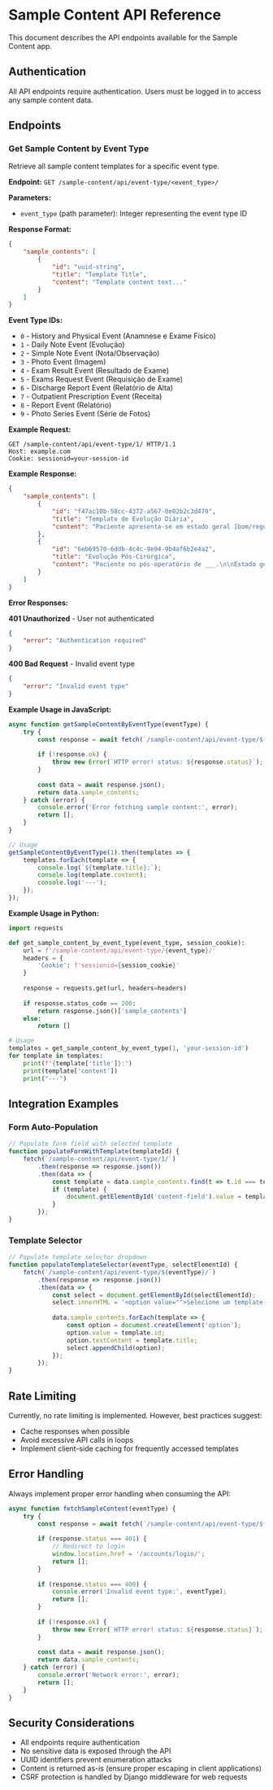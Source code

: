 # Sample Content API Reference

This document describes the API endpoints available for the Sample Content app.

## Authentication

All API endpoints require authentication. Users must be logged in to access any sample content data.

## Endpoints

### Get Sample Content by Event Type

Retrieve all sample content templates for a specific event type.

**Endpoint:** `GET /sample-content/api/event-type/<event_type>/`

**Parameters:**
- `event_type` (path parameter): Integer representing the event type ID

**Response Format:**
```json
{
    "sample_contents": [
        {
            "id": "uuid-string",
            "title": "Template Title",
            "content": "Template content text..."
        }
    ]
}
```

**Event Type IDs:**
- `0` - History and Physical Event (Anamnese e Exame Físico)
- `1` - Daily Note Event (Evolução)
- `2` - Simple Note Event (Nota/Observação)
- `3` - Photo Event (Imagem)
- `4` - Exam Result Event (Resultado de Exame)
- `5` - Exams Request Event (Requisição de Exame)
- `6` - Discharge Report Event (Relatório de Alta)
- `7` - Outpatient Prescription Event (Receita)
- `8` - Report Event (Relatório)
- `9` - Photo Series Event (Série de Fotos)

**Example Request:**
```http
GET /sample-content/api/event-type/1/ HTTP/1.1
Host: example.com
Cookie: sessionid=your-session-id
```

**Example Response:**
```json
{
    "sample_contents": [
        {
            "id": "f47ac10b-58cc-4372-a567-0e02b2c3d479",
            "title": "Template de Evolução Diária",
            "content": "Paciente apresenta-se em estado geral [bom/regular/grave].\n\nSinais vitais:\n- PA: ___/___ mmHg\n- FC: ___ bpm..."
        },
        {
            "id": "6eb69570-6ddb-4c4c-9e94-9b4af6b2e4a2",
            "title": "Evolução Pós-Cirúrgica",
            "content": "Paciente no pós-operatório de ___.\n\nEstado geral: ___\nFerida operatória: ___..."
        }
    ]
}
```

**Error Responses:**

**401 Unauthorized** - User not authenticated
```json
{
    "error": "Authentication required"
}
```

**400 Bad Request** - Invalid event type
```json
{
    "error": "Invalid event type"
}
```

**Example Usage in JavaScript:**

```javascript
async function getSampleContentByEventType(eventType) {
    try {
        const response = await fetch(`/sample-content/api/event-type/${eventType}/`);
        
        if (!response.ok) {
            throw new Error(`HTTP error! status: ${response.status}`);
        }
        
        const data = await response.json();
        return data.sample_contents;
    } catch (error) {
        console.error('Error fetching sample content:', error);
        return [];
    }
}

// Usage
getSampleContentByEventType(1).then(templates => {
    templates.forEach(template => {
        console.log(`${template.title}:`);
        console.log(template.content);
        console.log('---');
    });
});
```

**Example Usage in Python:**

```python
import requests

def get_sample_content_by_event_type(event_type, session_cookie):
    url = f'/sample-content/api/event-type/{event_type}/'
    headers = {
        'Cookie': f'sessionid={session_cookie}'
    }
    
    response = requests.get(url, headers=headers)
    
    if response.status_code == 200:
        return response.json()['sample_contents']
    else:
        return []

# Usage
templates = get_sample_content_by_event_type(1, 'your-session-id')
for template in templates:
    print(f"{template['title']}:")
    print(template['content'])
    print("---")
```

## Integration Examples

### Form Auto-Population

```javascript
// Populate form field with selected template
function populateFormWithTemplate(templateId) {
    fetch(`/sample-content/api/event-type/1/`)
        .then(response => response.json())
        .then(data => {
            const template = data.sample_contents.find(t => t.id === templateId);
            if (template) {
                document.getElementById('content-field').value = template.content;
            }
        });
}
```

### Template Selector

```javascript
// Populate template selector dropdown
function populateTemplateSelector(eventType, selectElementId) {
    fetch(`/sample-content/api/event-type/${eventType}/`)
        .then(response => response.json())
        .then(data => {
            const select = document.getElementById(selectElementId);
            select.innerHTML = '<option value="">Selecione um template...</option>';
            
            data.sample_contents.forEach(template => {
                const option = document.createElement('option');
                option.value = template.id;
                option.textContent = template.title;
                select.appendChild(option);
            });
        });
}
```

## Rate Limiting

Currently, no rate limiting is implemented. However, best practices suggest:
- Cache responses when possible
- Avoid excessive API calls in loops
- Implement client-side caching for frequently accessed templates

## Error Handling

Always implement proper error handling when consuming the API:

```javascript
async function fetchSampleContent(eventType) {
    try {
        const response = await fetch(`/sample-content/api/event-type/${eventType}/`);
        
        if (response.status === 401) {
            // Redirect to login
            window.location.href = '/accounts/login/';
            return [];
        }
        
        if (response.status === 400) {
            console.error('Invalid event type:', eventType);
            return [];
        }
        
        if (!response.ok) {
            throw new Error(`HTTP error! status: ${response.status}`);
        }
        
        const data = await response.json();
        return data.sample_contents;
    } catch (error) {
        console.error('Network error:', error);
        return [];
    }
}
```

## Security Considerations

- All endpoints require authentication
- No sensitive data is exposed through the API
- UUID identifiers prevent enumeration attacks
- Content is returned as-is (ensure proper escaping in client applications)
- CSRF protection is handled by Django middleware for web requests